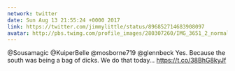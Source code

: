 ```yaml
---
network: twitter
date: Sun Aug 13 21:55:24 +0000 2017
link: https://twitter.com/jimmylittle/status/896852714683908097
avatar: http://pbs.twimg.com/profile_images/280307260/IMG_3651_2_normal.jpg
---
```


@Sousamagic @KuiperBelle @mosborne719 @glennbeck Yes. Because the south was being a bag of dicks. We do that today… https://t.co/38BhG8kyJf
